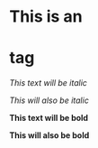 # This is an <h1> tag

*This text will be italic*

_This will also be italic_



**This text will be bold**

__This will also be bold__



